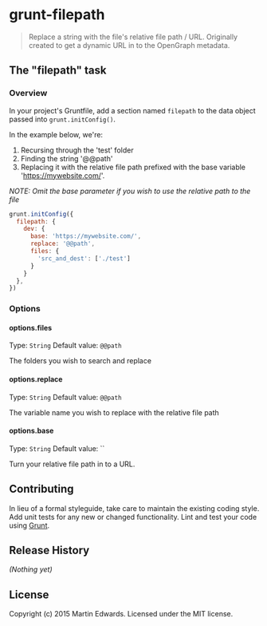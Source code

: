 # grunt-filepath

> Replace a string with the file's relative file path / URL. Originally created to get a dynamic URL in to the OpenGraph metadata.


## The "filepath" task

### Overview
In your project's Gruntfile, add a section named `filepath` to the data object passed into `grunt.initConfig()`.

In the example below, we're:
1.  Recursing through the 'test' folder
2.  Finding the string '@@path'
3.  Replacing it with the relative file path prefixed with the base variable 'https://mywebsite.com/'.

*NOTE: Omit the base parameter if you wish to use the relative path to the file*

```js
grunt.initConfig({
  filepath: {
    dev: {
      base: 'https://mywebsite.com/',
      replace: '@@path',
      files: {
        'src_and_dest': ['./test']
      }
    }
  },
})
```

### Options

#### options.files
Type: `String`
Default value: `@@path`

The folders you wish to search and replace

#### options.replace
Type: `String`
Default value: `@@path`

The variable name you wish to replace with the relative file path

#### options.base
Type: `String`
Default value: ``

Turn your relative file path in to a URL.

## Contributing
In lieu of a formal styleguide, take care to maintain the existing coding style. Add unit tests for any new or changed functionality. Lint and test your code using [Grunt](http://gruntjs.com/).

## Release History
_(Nothing yet)_

## License
Copyright (c) 2015 Martin Edwards. Licensed under the MIT license.
